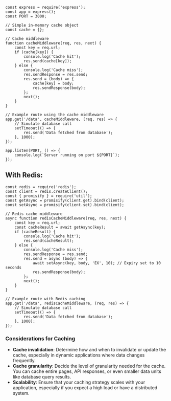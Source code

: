 ```
const express = require('express');
const app = express();
const PORT = 3000;

// Simple in-memory cache object
const cache = {};

// Cache middleware
function cacheMiddleware(req, res, next) {
    const key = req.url;
    if (cache[key]) {
        console.log('Cache hit');
        res.send(cache[key]);
    } else {
        console.log('Cache miss');
        res.sendResponse = res.send;
        res.send = (body) => {
            cache[key] = body;
            res.sendResponse(body);
        };
        next();
    }
}

// Example route using the cache middleware
app.get('/data', cacheMiddleware, (req, res) => {
    // Simulate database call
    setTimeout(() => {
        res.send('Data fetched from database');
    }, 1000);
});

app.listen(PORT, () => {
    console.log(`Server running on port ${PORT}`);
});

```

## With Redis:

```
const redis = require('redis');
const client = redis.createClient();
const { promisify } = require('util');
const getAsync = promisify(client.get).bind(client);
const setAsync = promisify(client.set).bind(client);

// Redis cache middleware
async function redisCacheMiddleware(req, res, next) {
    const key = req.url;
    const cacheResult = await getAsync(key);
    if (cacheResult) {
        console.log('Cache hit');
        res.send(cacheResult);
    } else {
        console.log('Cache miss');
        res.sendResponse = res.send;
        res.send = async (body) => {
            await setAsync(key, body, 'EX', 10); // Expiry set to 10 seconds
            res.sendResponse(body);
        };
        next();
    }
}

// Example route with Redis caching
app.get('/data', redisCacheMiddleware, (req, res) => {
    // Simulate database call
    setTimeout(() => {
        res.send('Data fetched from database');
    }, 1000);
});

```


### Considerations for Caching

- **Cache invalidation**: Determine how and when to invalidate or update the cache, especially in dynamic applications where data changes frequently.
- **Cache granularity**: Decide the level of granularity needed for the cache. You can cache entire pages, API responses, or even smaller data units like database query results.
- **Scalability**: Ensure that your caching strategy scales with your application, especially if you expect a high load or have a distributed system.